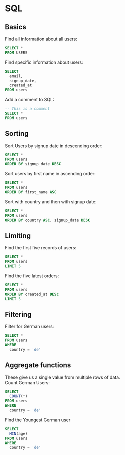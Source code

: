 # SQL
## Basics
Find all information about all users:
```SQL
SELECT * 
FROM USERS
```

Find specific information about users:
```SQL
SELECT
  email,
  signup_date,
  created_at
FROM users
```

Add a comment to SQL:
```SQL
-- This is a comment
SELECT *
FROM users
```

## Sorting
Sort Users by signup date in descending order:
```SQL
SELECT *
FROM users
ORDER BY signup_date DESC
```

Sort users by first name in ascending order:
```SQL
SELECT *
FROM users
ORDER BY first_name ASC
```

Sort with country and then with signup date:
```SQL
SELECT *
FROM users
ORDER BY country ASC, signup_date DESC
```

## Limiting
Find the first five records of users:
```SQL
SELECT *
FROM users
LIMIT 5
```

Find the five latest orders: 
```SQL
SELECT *
FROM users
ORDER BY created_at DESC
LIMIT 5
```

## Filtering
Filter for German users:
```SQL
SELECT *
FROM users
WHERE
  country = 'de'
```

## Aggregate functions
These give us a single value from multiple rows of data. 
<br>
Count German Users:
```SQL
SELECT 
  COUNT(*)
FROM users
WHERE
  country = 'de'
```

Find the Youngest German user
```SQL
SELECT 
  MIN(age)
FROM users
WHERE
  country = 'de'
```
